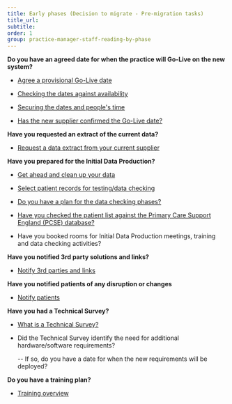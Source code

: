 ```yaml
---
title: Early phases (Decision to migrate - Pre-migration tasks)
title_url:
subtitle: 
order: 1
group: practice-manager-staff-reading-by-phase
---
```


**Do you have an agreed date for when the practice will Go-Live on the new system?**

* [Agree a provisional Go-Live date]( {{site.baseurl}}/guide/get-started#agree-a-provisional-go-live-date)

* [Checking the dates against availability]( {{site.baseurl}}/guide/kick-off#check-dates-against-availability)

* [Securing the dates and people's time]( {{site.baseurl}}/guide/kick-off#securing-dates-and-peoples-time)

* [Has the new supplier confirmed the Go-Live date?]( {{site.baseurl}}/guide/get-started#agree-a-provisional-go-live-date)


**Have you requested an extract of the current data?**

* [Request a data extract from your current supplier]( {{site.baseurl}}/guide/get-started#request-a-data-extract-from-the-current-supplier)
<!-- [Update] Relinked to "Get-started" page -->

**Have you prepared for the Initial Data Production?**

* [Get ahead and clean up your data]( {{site.baseurl}}/guide/pre-migration-tasks#clean-up-the-current-system-data)
<!-- [Update] Relinked to "pre-migration" page -->

* [Select patient records for testing/data checking]( {{site.baseurl}}/guide/pre-migration-tasks#data-checking-preparation)
<!-- [Update] Relinked to "pre-migration" page -->

* [Do you have a plan for the data checking phases?]( {{site.baseurl}}/guide/initial-data-production#data-checking)

* [Have you checked the patient list against the Primary Care Support England (PCSE) database?]( {{site.baseurl}}/guide/pre-migration-tasks#clean-up-the-current-system-data)

* Have you booked rooms for Initial Data Production meetings, training and data checking activities?

**Have you notified 3rd party solutions and links?**

* [Notify 3rd parties and links]( {{site.baseurl}}/guide/pre-migration-tasks#notifying-third-parties-and-links)


**Have you notified patients of any disruption or changes**

* [Notify patients]( {{site.baseurl}}/guide/pre-migration-tasks#notifying-patients)

**Have you had a Technical Survey?**

* [What is a Technical Survey?]( {{site.baseurl}}/guide/technical-survey)

* Did the Technical Survey identify the need for additional hardware/software requirements?

  -- If so, do you have a date for when the new requirements will be deployed?

**Do you have a training plan?**

* [Training overview]( {{site.baseurl}}/guide/training)

